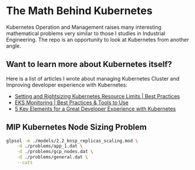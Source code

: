 # The Math Behind Kubernetes

Kubernetes Operation and Management raises many interesting mathematical problems very similar to those I studies in Industrial Engineering. The repo is an opportunity to look at Kubernetes from another angle.

## Want to learn more about Kubernetes itself?

Here is a list of articles I wrote about managing Kubernetes Cluster and Improving developer experience with Kubernetes:

* [Setting and Rightsizing Kubernetes Resource Limits | Best Practices](https://www.containiq.com/post/setting-and-rightsizing-kubernetes-resource-limits)
* [EKS Monitoring | Best Practices & Tools to Use](https://www.containiq.com/post/eks-monitoring)
* [5 Key Elements for a Great Developer Experience with Kubernetes](https://loft.sh/blog/5-key-elements-for-a-great-developer-experience-with-kubernetes/)


## MIP Kubernetes Node Sizing Problem 

```bash
glpsol -m ./models/2.2_knsp_replicas_scaling.mod \
    -d ./problems/app_1.dat \
    -d ./problems/gcp_nodes.dat \
    -d ./problems/general.dat \
    --cuts
```
